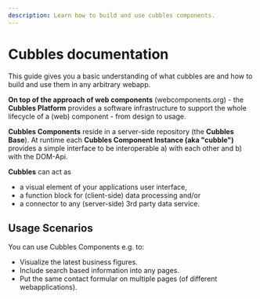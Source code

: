 ```yaml
---
description: Learn how to build and use cubbles components.
---
```


# Cubbles documentation

This guide gives you a basic understanding of what cubbles are and how to build and use them in any arbitrary webapp.

**On top of the approach of web components** \(webcomponents.org\) - the **Cubbles Platform** provides a software infrastructure to support the whole lifecycle of a \(web\) component - from design to usage.

**Cubbles Components** reside in a server-side repository \(the **Cubbles Base**\). At runtime each **Cubbles Component Instance \(aka "cubble"\)** provides a simple interface to be interoperable a\) with each other and b\) with the DOM-Api.

**Cubbles** can act as

* a visual element of your applications user interface,
* a function block for \(client-side\) data processing and/or
* a connector to any \(server-side\) 3rd party data service.

## Usage Scenarios

You can use Cubbles Components e.g. to:

* Visualize the latest business figures.
* Include search based information into any pages.
* Put the same contact formular on multiple pages \(of different webapplications\).

